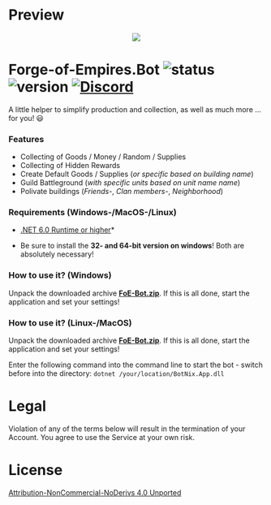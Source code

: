 
# Preview

<p align="center">
  <img src="https://i.imgur.com/i3ZynIz.jpeg" />
</p>

# Forge-of-Empires.Bot ![status](https://badgen.net/badge/Status/Proof/green) ![version](https://badgen.net/badge/Version/3.0.3.0/) [![Discord](https://img.shields.io/discord/365129052832530433.svg?label=BotNix&logo=discord&logoColor=ffffff&color=7389D8&labelColor=6A7EC2)](https://discord.gg/NDcUSYp)

A little helper to simplify production and collection, as well as much more ... for you! :smiley:

### Features
* Collecting of Goods / Money / Random / Supplies
* Collecting of Hidden Rewards
* Create Default Goods / Supplies (_or specific based on building name_)
* Guild Battleground (_with specific units based on unit name name_)
* Polivate buildings (_Friends-_, _Clan members-_, _Neighborhood_)

### Requirements (Windows-/MacOS-/Linux)

- [.NET 6.0 Runtime or higher](https://dotnet.microsoft.com/download)*

* Be sure to install the **32- and 64-bit version on windows**! Both are absolutely necessary!

### How to use it? (Windows)

Unpack the downloaded archive **[FoE-Bot.zip](https://github.com/cfHxqA/Forge-of-Empires.Bot/raw/master/FoE-Bot.zip)**. If this is all done, start the application and set your settings!

### How to use it? (Linux-/MacOS)

Unpack the downloaded archive **[FoE-Bot.zip](https://github.com/cfHxqA/Forge-of-Empires.Bot/raw/master/FoE-Bot.zip)**. If this is all done, start the application and set your settings!

Enter the following command into the command line to start the bot - switch before into the directory:
`dotnet /your/location/BotNix.App.dll`

# Legal

Violation of any of the terms below will result in the termination of your Account. You agree to use the Service at your own risk.

# License

[Attribution-NonCommercial-NoDerivs 4.0 Unported](https://creativecommons.org/licenses/by-nc-nd/4.0/)